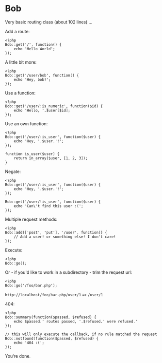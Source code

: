 Bob
===

Very basic routing class (about 102 lines) ...

Add a route:

	<?php
	Bob::get('/', function() {
		echo 'Hello World';
	});

A little bit more:

	<?php
	Bob::get('/user/bob', function() {
		echo 'Hey, bob!';
	});

Use a function:

	<?php
	Bob::get('/user/:is_numeric', function($id) {
		echo 'Hello, '.$user[$id];
	});

Use an own function:

	<?php
	Bob::get('/user/:is_user', function($user) {
		echo 'Hey, '.$user.'!';
	});

	function is_user($user) {
		return in_array($user, [1, 2, 3]);
	}

Negate:

	<?php
	Bob::get('/user/:is_user', function($user) {
		echo 'Hey, '.$user.'!';
	});

	Bob::get('/user/!is_user', function($user) {
		echo 'Can\'t find this user :(';
	});

Multiple request methods:

	<?php
	Bob::add(['post', 'put'], '/user', function() {
		// Add a user! or something else! I don't care!
	});

Execute:

	<?php
	Bob::go();

Or - if you'd like to work in a subdirectory - trim the request url:

	<?php
	Bob::go('/foo/bar.php');

`http://localhost/foo/bar.php/user/1` `=>` `/user/1`

404:

	<?php
	Bob::summary(function($passed, $refused) {
		echo $passed.' routes passed, '.$refused.' were refused.'
	});

	// this will only execute the callback, if no rule matched the request
	Bob::notfound(function($passed, $refused) {
		echo '404 :(';
	});

You're done.